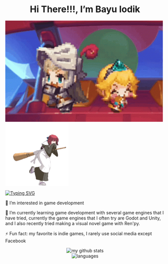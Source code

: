 
<h1 align="center"> Hi There!!!, I’m Bayu <span color="000">lodik</span></h1>

<img  src="https://github.com/Bayulodik/Bayulodik/blob/main/guardian-tales.gif" /> 

  <img src="https://github.com/lluuvvii/lluuvvii/blob/main/kohaku-melty-blood.gif" alt="Kohaku" width="200" height="200" align="center" />

  <a href="https://git.io/typing-svg"><img src="https://readme-typing-svg.demolab.com?font=Fira+Code&duration=2000&pause=1000&color=00FFFA&background=FFFFFF00&center=false&vCenter=true&random=false&width=435&lines=young+programmer;A+game+developer;flexible+and+dynamic+principle;Casual+Gamer;Loraine+husband;lofi+and+phonk+Music+Enjoyer" alt="Typing SVG" /></a>


<p> 👀 I’m interested in game development </p>

<p> 🌱 I’m currently learning game development
  with several game engines that I have tried,
  currently the game engines that I often try
  are Godot and Unity, and I also recently tried
  making a visual novel game with Ren'py. </p>
  
<p> ⚡ Fun fact:
  my favorite is indie games,
  I rarely use social media except Facebook </p>

<p align="center">
    <img src="https://github-readme-stats.vercel.app/api?username=bayulodik&show_icons=true&theme=radical" alt="my github stats" width="420"/>
<br/>
<img src="https://github-readme-stats.vercel.app/api/top-langs/?username=bayulodik&hide=css,tsql,blade,%20jupyter+notebook&langs_count=10&theme=radical&layout=compact" alt="languages" height="165">
    </p>

<!---
Bayulodik/Bayulodik is a ✨ special ✨ repository because its `README.md` (this file) appears on your GitHub profile.
You can click the Preview link to take a look at your changes.
--->
